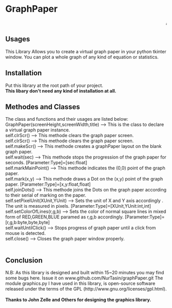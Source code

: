 # GraphPaper
<marquee>A library based on tkinter for ploting graphs of equations.</marquee>

<h2>Usages</h2>
This Library Allows you to create a virtual graph paper in your python tkinter window.
You can plot a whole graph of any kind of equation or statistics.
<h2>Installation</h2>
Put this library at the root path of your project.<br>
<strong>This libary don't need any kind of installation at all.</strong><br>
<h2>Methodes and Classes</h2>
The class and functions and their usages are listed below:
GraphPaper(screenHeight,screenWidth,title) --> This is the class to declare a virtual graph paper instance.<br>
self.clrScr() --> This methode clears the graph paper screen.<br>
self.clrScr() --> This methode clears the graph paper screen.<br>
self.makeScr() --> This methode creates a graphPaper layout on the blank graph paper.<br>
self.wait(sec) --> This methode stops the progression of the graph paper for <sec> seconds. [Parameter:Type]=[sec:float]<br>
self.markMainPoint() --> This methode indicates the (0,0) point of the graph paper.<br>
self.mark(x,y) --> This methode draws a Dot on the (x,y) point of the graph paper. [Parameter:Type]=[x,y:float,float]<br>
self.joinDots() --> This methode joins the Dots on the graph paper according to their serial of marking on the paper.<br>
self.setPixelUnit(XUnit,YUnit) --> Sets the unit of X and Y axis accordingly . The unit is measured in pixels. [Parameter:Type]=[XUnit,YUnit:int,int]<br>
self.setColorOfLines(r,g,b) --> Sets the color of normal square lines in mixed form of RED,GREEN,BLUE paramed as r,g,b accordingly. [Parameter:Type]=[r,g,b:byte,byte,byte]<br>
self.waitUntilClick() --> Stops progress of graph paper until a click from mouse is detected.<br>
self.close() --> Closes the graph paper window properly.<br>
<br>
<h2>Conclusion</h2>
N.B: As this library is designed and built within 15~20 minutes you may find some bugs here. Issue it on www.github.com/NurTasin/graphPaper.git
The module graphics.py I have used in this library, is open-source software released under the terms of the
GPL (http://www.gnu.org/licenses/gpl.html).<br><br>
<strong>Thanks to John Zelle and Others for designing the graphics library.</strong>
